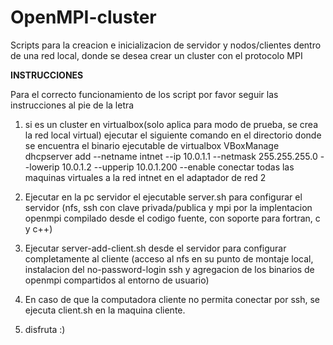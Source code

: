 # OpenMPI-cluster
Scripts para la creacion e inicializacion de servidor y nodos/clientes dentro de una red local, donde se desea crear un cluster con el protocolo MPI

**INSTRUCCIONES**

Para el correcto funcionamiento de los script por favor seguir las instrucciones al pie de la letra

1) si es un cluster en virtualbox(solo aplica para modo de prueba, se crea la red local virtual)
	ejecutar el siguiente comando en el directorio donde se encuentra el binario ejecutable de virtualbox
	VBoxManage dhcpserver add --netname intnet --ip 10.0.1.1 --netmask 255.255.255.0 --lowerip 10.0.1.2 --upperip 10.0.1.200 --enable
	conectar todas las maquinas virtuales a la red intnet en el adaptador de red 2

2) Ejecutar en la pc servidor el ejecutable server.sh para configurar el servidor (nfs, ssh con clave privada/publica y mpi por la implentacion openmpi compilado desde el codigo fuente, con soporte para fortran, c y c++)
3) Ejecutar server-add-client.sh desde el servidor para configurar completamente al cliente (acceso al nfs en su punto de montaje local, instalacion del no-password-login ssh y agregacion de los binarios de openmpi compartidos al entorno de usuario)
4) En caso de que la computadora cliente no permita conectar por ssh, se ejecuta client.sh en la maquina cliente.
5) disfruta :)
